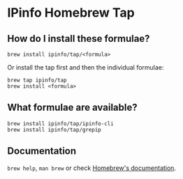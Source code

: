 # IPinfo Homebrew Tap

## How do I install these formulae?

```
brew install ipinfo/tap/<formula>
```

Or install the tap first and then the individual formulae:

```
brew tap ipinfo/tap
brew install <formula>
```

## What formulae are available?

```
brew install ipinfo/tap/ipinfo-cli
brew install ipinfo/tap/grepip
```

## Documentation

`brew help`, `man brew` or check [Homebrew's documentation](https://docs.brew.sh).
